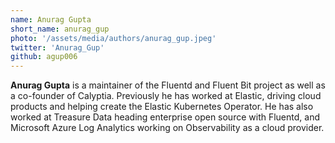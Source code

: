 ```yaml
---
name: Anurag Gupta
short_name: anurag_gup
photo: '/assets/media/authors/anurag_gup.jpeg'
twitter: 'Anurag_Gup'
github: agup006
---
```


**Anurag Gupta** is a maintainer of the Fluentd and Fluent Bit project as well as a co-founder of Calyptia. Previously he has worked at Elastic, driving cloud products and helping create the Elastic Kubernetes Operator. He has also worked at Treasure Data heading enterprise open source with Fluentd, and Microsoft Azure Log Analytics working on Observability as a cloud provider. 

